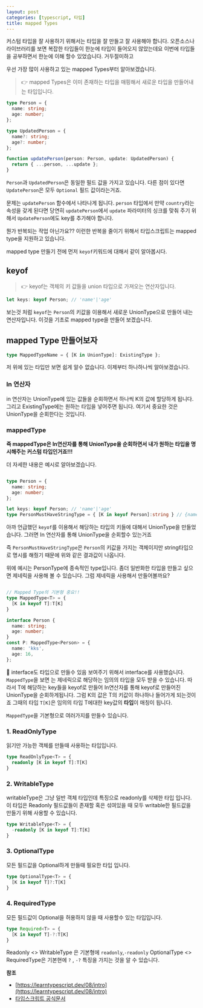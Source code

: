 ```yaml
---
layout: post
categories: [typescript, 타입]
title: mapped Types
---
```


커스텀 타입을 잘 사용하기 위해서는 타입을 잘 만들고 잘 사용해야 합니다. 오픈소스나 라이브러리를 보면 복잡한 타입들이 한눈에 타입이 들어오지 않았는데요 이번에 타입들을 공부하면서 한눈에 이해 할수 있었습니다. 거두절미하고

우선 가장 많이 사용하고 있는 mapped Types부터 알아보겠습니다.


>  👉 mapped Types은 이미 존재하는 타입을 매핑해서 새로운 타입을 만들어내는 타입입니다.


```typescript
type Person = {
  name: string;
  age: number;
};

type UpdatedPerson = {
  name?: string;
  age?: number;
};

function updatePerson(person: Person, update: UpdatedPerson) {
  return { ...person, ...update };
}
```

`Person`과 `UpdatedPerson`은 동일한 필드 값을 가지고 있습니다. 다른 점이 있다면 `UpdatePerson`은 모두 `Optional` 필드 값이라는거죠. 

문제는 `updatePerson` 함수에서 나타나게 됩니다. `person` 타입에서 만약 `country`라는 속성을 갖게 된다면 당연히 `updatePerson`에서 `update` 파라미터의 싱크를 맞춰 주기 위해서 `UpdatePerson`에도 key를 추가해야 합니다. 

뭔가 반복되는 작업 아닌가요?? 이런한 반복을 줄이기 위해서 타입스크립트는 mapped type을 지원하고 있습니다.

mapped type 만들기 전에 먼저 `keyof`키워드에 대해서 같이 알아봅시다.

## keyof
> 👉 keyof는 객체의 키 값들을 union 타입으로 가져오는 연산자입니다.

```typescript
let keys: keyof Person; // 'name'|'age'
```
보는것 처럼 `keyof`는 `Person`의 키값을 이용해서 새로운 UnionType으로 만들어 내는 연산자입니다. 이것을 기초로 mapped type을 만들어 보겠습니다.
 
## mapped Type 만들어보자

```typescript
type MappedTypeName = { [K in UnionType]: ExistingType };
```
저 위에 있는 타입만 보면 쉽게 알수 없습니다. 이제부터 하나하나씩 알아보겠습니다.
 

### In 연산자
in 연산자는 UnionType에 있는 값들을 순회하면서 하나씩 K의 값에 할당하게 됩니다.
그리고 ExistingType에는 원하는 타입을 넣어주면 됩니다. 여기서 중요한 것은 UnionType을 순회한다는 것입니다. 

### mappedType
**즉 mappedType은 In연산자를 통해 UnionType을 순회하면서 내가 원하는 타입을 명시해주는 커스텀 타입인거죠!!!**

더 자세한 내용은 예시로 알아보겠습니다.
```typescript

type Person = {
  name: string;
  age: number;
};

let keys: keyof Person; // 'name'|'age'
type PersonMustHaveStringType = { [K in keyof Person]:string } // {name:string,age:string}
```
아까 언급했던 `keyof`를 이용해서 해당하는 타입의 키들에 대해서 UnionType을 만들었습니다. 그러면 In 연산자를 통해 UnionType을 순회할수 있는거죠 

즉 `PersonMustHaveStringType`은 `Person`의 키값을 가지는 객체이지만 string타입으로 명시를 해줬기 때문에 위와 같은 결과값이 나옵니다.

위에 예시는 PersonType에 종속적인 type입니다. 좀더 일반화한 타입을 만들고 싶으면 제네릭을 사용해 볼 수 있습니다.
그럼 제네릭을 사용해서 만들어볼까요?

```typescript

// Mapped Type의 기본형 중요!!
type MappedType<T> = {
  [K in keyof T]:T[K]
}

interface Person {
  name: string;
  age: number;
}
const P: MappedType<Person> = {
  name: 'kks',
  age: 16,
}; 
```
💪 interface도 타입으로 만들수 있음 보여주기 위해서 interface를 사용했습니다.
`MappedType`을 보면 <T>는 제네릭으로 해당하는 임의의 타입을 모두 받을 수 있습니다. 따라서 T에 해당하는 key들을 keyof로 만들어 In연산자를 통해
keyof로 만들어진 UnionType을 순회하게됩니다. 그럼 K의 값은 T의 키값이 하나하나 들어가게 되는것이죠 그때의 타입 `T[K]`은 임의의 타입 T에대한 key값의 **타입**이 매칭이 됩니다. 

`MappedType`을 기본형으로 여러가지를 만들수 있습니다. 

### 1. ReadOnlyType
읽기만 가능한 객체를 만들때 사용하는 타입입니다.
```typescript
type ReadOnlyType<T> = {
  readonly [K in keyof T]:T[K]
}
```

### 2. WritableType
writableType은 그냥 일반 객체 타입인데 특징으로 readonly를 삭제한 타입 입니다. 이 타입은 Readonly 필드값들이 존재할 혹은 섞여있을 때 모두 writable한 필드값을 만들기 위해 사용할 수 있습니다.
```typescript
type WritableType<T> = {
  -readonly [K in keyof T]:T[K]
}
```

### 3. OptionalType
모든 필드값을 Optional하게 만들때 필요한 타입 입니다.
```typescript
type OptionalType<T> = {
  [K in keyof T]?:T[K]
}
```

### 4. RequiredType
모든 필드값이 Optional을 허용하지 않을 때 사용할수 있는 타입입니다.
```typescript
type Required<T> = {
  [K in keyof T]-?:T[K]
}
```
Readonly <> WritableType 은 기본형에 `readonly`,`-readonly`
OptionalType <> RequiredType은 기본현에 `?` , `-?` 특징을 가지는 것을 알 수 있습니다.



**참조**
* [https://learntypescript.dev/08/intro](https://learntypescript.dev/08/intro)
* [타입스크립트 공식문서](https://www.typescriptlang.org/docs/handbook/2/mapped-types.html)


